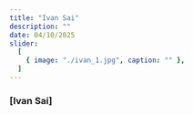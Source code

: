 ```yaml
---
title: "Ivan Sai"
description: ""
date: 04/10/2025
slider:
  [
    { image: "./ivan_1.jpg", caption: "" },
  ]
---
```



### [Ivan Sai]

